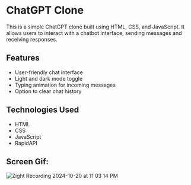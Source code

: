 # ChatGPT Clone

This is a simple ChatGPT clone built using HTML, CSS, and JavaScript. It allows users to interact with a chatbot interface, sending messages and receiving responses.

## Features

- User-friendly chat interface
- Light and dark mode toggle
- Typing animation for incoming messages
- Option to clear chat history

## Technologies Used

- HTML
- CSS
- JavaScript
- RapidAPI

## Screen Gif:
![Zight Recording 2024-10-20 at 11 03 14 PM](https://github.com/user-attachments/assets/b9ba8d38-29f7-4364-b6a2-0155249aee0a)
